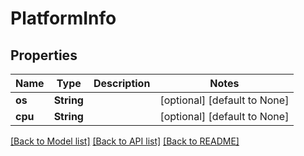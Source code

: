 # PlatformInfo

## Properties
Name | Type | Description | Notes
------------ | ------------- | ------------- | -------------
**os** | **String** |  | [optional] [default to None]
**cpu** | **String** |  | [optional] [default to None]

[[Back to Model list]](../README.md#documentation-for-models) [[Back to API list]](../README.md#documentation-for-api-endpoints) [[Back to README]](../README.md)


